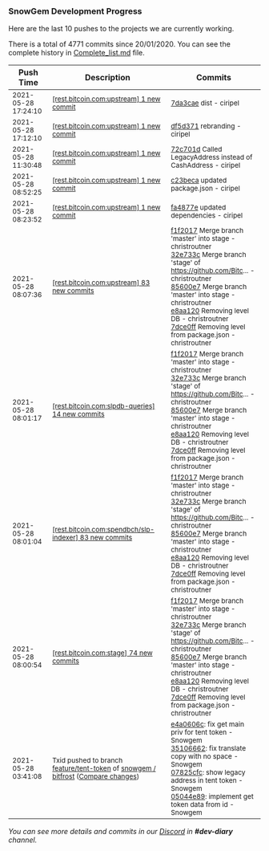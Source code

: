 
### SnowGem Development Progress

Here are the last 10 pushes to the projects we are currently working.

There is a total of 4771 commits since 20/01/2020. You can see the complete history in
 [Complete_list.md](Complete_list.md) file.

| Push Time | Description | Commits |
| --- | --- | --- |
| <sub>2021-05-28 17:24:10</sub> | <sub>[[rest.bitcoin.com:upstream] 1 new commit](https://github.com/TENTSLP/rest.bitcoin.com/commit/7da3caec28a20b974bf155b0f9ed33e0b9772f22)</sub> | <sub>[7da3cae](https://github.com/TENTSLP/rest.bitcoin.com/commit/7da3caec28a20b974bf155b0f9ed33e0b9772f22) dist - ciripel</sub> |
| <sub>2021-05-28 17:12:10</sub> | <sub>[[rest.bitcoin.com:upstream] 1 new commit](https://github.com/TENTSLP/rest.bitcoin.com/commit/df5d371063a17814609085da02f728b498bf8aa5)</sub> | <sub>[df5d371](https://github.com/TENTSLP/rest.bitcoin.com/commit/df5d371063a17814609085da02f728b498bf8aa5) rebranding - ciripel</sub> |
| <sub>2021-05-28 11:30:48</sub> | <sub>[[rest.bitcoin.com:upstream] 1 new commit](https://github.com/TENTSLP/rest.bitcoin.com/commit/72c701da0af7a57685d667a1fa30f583f26e1980)</sub> | <sub>[72c701d](https://github.com/TENTSLP/rest.bitcoin.com/commit/72c701da0af7a57685d667a1fa30f583f26e1980) Called LegacyAddress instead of CashAddress - ciripel</sub> |
| <sub>2021-05-28 08:52:25</sub> | <sub>[[rest.bitcoin.com:upstream] 1 new commit](https://github.com/TENTSLP/rest.bitcoin.com/commit/c23becabc7071b1ac34804720e9d510b1816cb74)</sub> | <sub>[c23beca](https://github.com/TENTSLP/rest.bitcoin.com/commit/c23becabc7071b1ac34804720e9d510b1816cb74) updated package.json - ciripel</sub> |
| <sub>2021-05-28 08:23:52</sub> | <sub>[[rest.bitcoin.com:upstream] 1 new commit](https://github.com/TENTSLP/rest.bitcoin.com/commit/fa4877e976668c5cb5ffaffd15f972822c031659)</sub> | <sub>[fa4877e](https://github.com/TENTSLP/rest.bitcoin.com/commit/fa4877e976668c5cb5ffaffd15f972822c031659) updated dependencies - ciripel</sub> |
| <sub>2021-05-28 08:07:36</sub> | <sub>[[rest.bitcoin.com:upstream] 83 new commits](https://github.com/TENTSLP/rest.bitcoin.com/compare/c4961f2e8618...aae46eb28486)</sub> | <sub>[f1f2017](https://github.com/TENTSLP/rest.bitcoin.com/commit/f1f2017744fa3756572944a348ea1d9536958719) Merge branch 'master' into stage - christroutner<br>[32e733c](https://github.com/TENTSLP/rest.bitcoin.com/commit/32e733c810420ff0569c91411b64f8a80deb396f) Merge branch 'stage' of https://github.com/Bitc... - christroutner<br>[85600e7](https://github.com/TENTSLP/rest.bitcoin.com/commit/85600e7816d0a6a823f97cc8e57462578f2e50ee) Merge branch 'master' into stage - christroutner<br>[e8aa120](https://github.com/TENTSLP/rest.bitcoin.com/commit/e8aa12064dd4d378b5144a557988f576fd33286e) Removing level DB - christroutner<br>[7dce0ff](https://github.com/TENTSLP/rest.bitcoin.com/commit/7dce0ff1749da8c2539f9116fdea5de3e5ef3465) Removing level from package.json - christroutner</sub> |
| <sub>2021-05-28 08:01:17</sub> | <sub>[[rest.bitcoin.com:slpdb\-queries] 14 new commits](https://github.com/TENTSLP/rest.bitcoin.com/compare/f1f2017744fa^...d7c1b9d94bf4)</sub> | <sub>[f1f2017](https://github.com/TENTSLP/rest.bitcoin.com/commit/f1f2017744fa3756572944a348ea1d9536958719) Merge branch 'master' into stage - christroutner<br>[32e733c](https://github.com/TENTSLP/rest.bitcoin.com/commit/32e733c810420ff0569c91411b64f8a80deb396f) Merge branch 'stage' of https://github.com/Bitc... - christroutner<br>[85600e7](https://github.com/TENTSLP/rest.bitcoin.com/commit/85600e7816d0a6a823f97cc8e57462578f2e50ee) Merge branch 'master' into stage - christroutner<br>[e8aa120](https://github.com/TENTSLP/rest.bitcoin.com/commit/e8aa12064dd4d378b5144a557988f576fd33286e) Removing level DB - christroutner<br>[7dce0ff](https://github.com/TENTSLP/rest.bitcoin.com/commit/7dce0ff1749da8c2539f9116fdea5de3e5ef3465) Removing level from package.json - christroutner</sub> |
| <sub>2021-05-28 08:01:04</sub> | <sub>[[rest.bitcoin.com:spendbch/slp\-indexer] 83 new commits](https://github.com/TENTSLP/rest.bitcoin.com/compare/f1f2017744fa^...e01f34de18e2)</sub> | <sub>[f1f2017](https://github.com/TENTSLP/rest.bitcoin.com/commit/f1f2017744fa3756572944a348ea1d9536958719) Merge branch 'master' into stage - christroutner<br>[32e733c](https://github.com/TENTSLP/rest.bitcoin.com/commit/32e733c810420ff0569c91411b64f8a80deb396f) Merge branch 'stage' of https://github.com/Bitc... - christroutner<br>[85600e7](https://github.com/TENTSLP/rest.bitcoin.com/commit/85600e7816d0a6a823f97cc8e57462578f2e50ee) Merge branch 'master' into stage - christroutner<br>[e8aa120](https://github.com/TENTSLP/rest.bitcoin.com/commit/e8aa12064dd4d378b5144a557988f576fd33286e) Removing level DB - christroutner<br>[7dce0ff](https://github.com/TENTSLP/rest.bitcoin.com/commit/7dce0ff1749da8c2539f9116fdea5de3e5ef3465) Removing level from package.json - christroutner</sub> |
| <sub>2021-05-28 08:00:54</sub> | <sub>[[rest.bitcoin.com:stage] 74 new commits](https://github.com/TENTSLP/rest.bitcoin.com/compare/f1f2017744fa^...156a40e449d0)</sub> | <sub>[f1f2017](https://github.com/TENTSLP/rest.bitcoin.com/commit/f1f2017744fa3756572944a348ea1d9536958719) Merge branch 'master' into stage - christroutner<br>[32e733c](https://github.com/TENTSLP/rest.bitcoin.com/commit/32e733c810420ff0569c91411b64f8a80deb396f) Merge branch 'stage' of https://github.com/Bitc... - christroutner<br>[85600e7](https://github.com/TENTSLP/rest.bitcoin.com/commit/85600e7816d0a6a823f97cc8e57462578f2e50ee) Merge branch 'master' into stage - christroutner<br>[e8aa120](https://github.com/TENTSLP/rest.bitcoin.com/commit/e8aa12064dd4d378b5144a557988f576fd33286e) Removing level DB - christroutner<br>[7dce0ff](https://github.com/TENTSLP/rest.bitcoin.com/commit/7dce0ff1749da8c2539f9116fdea5de3e5ef3465) Removing level from package.json - christroutner</sub> |
| <sub>2021-05-28 03:41:08</sub> | <sub>Txid pushed to branch [feature/tent\-token](https://gitlab.com/snowgem/bitfrost/commits/feature/tent-token) of [snowgem / bitfrost](https://gitlab.com/snowgem/bitfrost) ([Compare changes](https://gitlab.com/snowgem/bitfrost/compare/66051880f0d38fb781ff3e76c98c1787bfa1648a...05044e89ba6bbaee9a73b14f5c775a95ffd4afe4))</sub> | <sub>[e4a0606c](https://gitlab.com/snowgem/bitfrost/-/commit/e4a0606c1bcf1c8cfdf752fdf597b5344d7cb848): fix get main priv for tent token - Snowgem<br>[35106662](https://gitlab.com/snowgem/bitfrost/-/commit/3510666206c83f5652740c65961d369bf8544839): fix translate copy with no space - Snowgem<br>[07825cfc](https://gitlab.com/snowgem/bitfrost/-/commit/07825cfc473e6ae146c3846c060fd0524c331fa4): show legacy address in tent token - Snowgem<br>[05044e89](https://gitlab.com/snowgem/bitfrost/-/commit/05044e89ba6bbaee9a73b14f5c775a95ffd4afe4): implement get token data from id - Snowgem</sub> |

_You can see more details and commits in our [Discord](https://discord.gg/zumGnbg) in **#dev-diary** channel._

